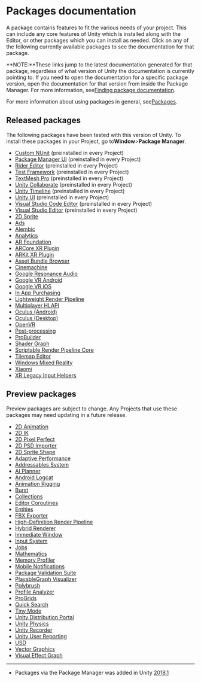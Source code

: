 # Packages documentation

A package contains features to fit the various needs of your project. This can include any core features of Unity which is installed along with the Editor, or other packages which you can install as needed. Click on any of the following currently available packages to see the documentation for that package.

**NOTE:**These links jump to the latest documentation generated for that package, regardless of what version of Unity the documentation is currently pointing to. If you need to open the documentation for a specific package version, open the documentation for that version from inside the Package Manager. For more information, see[Finding package documentation](https://docs.unity3d.com/2019.2/Documentation/Manual/upm-docs.html).

For more information about using packages in general, see[Packages](https://docs.unity3d.com/2019.2/Documentation/Manual/Packages.html).

## Released packages

The following packages have been tested with this version of Unity. To install these packages in your Project, go to**Window**&gt;**Package Manager**.

* [Custom NUnit](https://docs.unity3d.com/Packages/com.unity.test-framework@latest/index.html)
  \(preinstalled in every Project\)
* [Package Manager UI](https://docs.unity3d.com/Packages/com.unity.package-manager-ui@latest/index.html)
  \(preinstalled in every Project\)
* [Rider Editor](https://docs.unity3d.com/Packages/com.unity.ide.rider@latest/index.html)
  \(preinstalled in every Project\)
* [Test Framework](https://docs.unity3d.com/Packages/com.unity.collab-proxy@latest/index.html)
  \(preinstalled in every Project\)
* [TextMesh Pro](https://docs.unity3d.com/Packages/com.unity.textmeshpro@latest/index.html)
  \(preinstalled in every Project\)
* [Unity Collaborate](https://docs.unity3d.com/Packages/com.unity.collab-proxy@latest/index.html)
  \(preinstalled in every Project\)
* [Unity Timeline](https://docs.unity3d.com/Packages/com.unity.timeline@latest/index.html)
  \(preinstalled in every Project\)
* [Unity UI](https://docs.unity3d.com/Packages/com.unity.ugui@latest/index.html)
  \(preinstalled in every Project\)
* [Visual Studio Code Editor](https://docs.unity3d.com/Packages/com.unity.ide.vscode@latest/index.html)
  \(preinstalled in every Project\)
* [Visual Studio Editor](https://docs.unity3d.com/Packages/com.unity.ide.visualstudio@latest/index.html)
  \(preinstalled in every Project\)
* [2D Sprite](https://docs.unity3d.com/Packages/com.unity.2d.sprite@latest/index.html)
* [Ads](https://docs.unity3d.com/Packages/com.unity.ads@latest/index.html)
* [Alembic](https://docs.unity3d.com/Packages/com.unity.formats.alembic@latest/index.html)
* [Analytics](https://docs.unity3d.com/Packages/com.unity.analytics@latest/index.html)
* [AR Foundation](https://docs.unity3d.com/Packages/com.unity.xr.arfoundation@latest/index.html?preview=1)
* [ARCore XR Plugin](https://docs.unity3d.com/Packages/com.unity.xr.arcore@latest/index.html?preview=1)
* [ARKit XR Plugin](https://docs.unity3d.com/Packages/com.unity.xr.arkit@latest/index.html?preview=1)
* [Asset Bundle Browser](https://docs.unity3d.com/Packages/com.unity.assetbundlebrowser@latest/index.html)
* [Cinemachine](https://docs.unity3d.com/Packages/com.unity.cinemachine@latest/index.html)
* [Google Resonance Audio](https://docs.unity3d.com/Packages/com.unity.google.resonance.audio@latest/index.html)
* [Google VR Android](https://docs.unity3d.com/Packages/com.unity.xr.googlevr.android@latest/index.html)
* [Google VR iOS](https://docs.unity3d.com/Packages/com.unity.xr.googlevr.ios@latest/index.html)
* [In App Purchasing](https://docs.unity3d.com/Packages/com.unity.purchasing@latest/index.html)
* [Lightweight Render Pipeline](https://docs.unity3d.com/Packages/com.unity.render-pipelines.lightweight@latest/index.html?preview=1)
* [Multiplayer HLAPI](https://docs.unity3d.com/Packages/com.unity.multiplayer-hlapi@latest/index.html)
* [Oculus \(Android\)](https://docs.unity3d.com/Packages/com.unity.xr.oculus.android@latest/index.html)
* [Oculus \(Desktop\)](https://docs.unity3d.com/Packages/com.unity.xr.oculus.standalone@latest/index.html)
* [OpenVR](https://docs.unity3d.com/Packages/com.unity.xr.openvr.standalone@latest/index.html)
* [Post-processing](https://docs.unity3d.com/Packages/com.unity.postprocessing@latest/index.html)
* [ProBuilder](https://docs.unity3d.com/Packages/com.unity.probuilder@latest/index.html)
* [Shader Graph](https://docs.unity3d.com/Packages/com.unity.shadergraph@latest/index.html?preview=1)
* [Scriptable Render Pipeline Core](https://docs.unity3d.com/Packages/com.unity.render-pipelines.core@latest/index.html?preview=1)
* [Tilemap Editor](https://docs.unity3d.com/Packages/com.unity.2d.tilemap@latest/index.html)
* [Windows Mixed Reality](https://docs.unity3d.com/Packages/com.unity.xr.windowsmr.metro@latest/index.html)
* [Xiaomi](https://docs.unity3d.com/Packages/com.unity.xiaomi@latest/index.html)
* [XR Legacy Input Helpers](https://docs.unity3d.com/Packages/com.unity.xr.legacyinputhelpers@latest/index.html)

## Preview packages

Preview packages are subject to change. Any Projects that use these packages may need updating in a future release.

* [2D Animation](https://docs.unity3d.com/Packages/com.unity.2d.animation@latest/index.html?preview=1)
* [2D IK](https://docs.unity3d.com/Packages/com.unity.2d.ik@latest/index.html?preview=1)
* [2D Pixel Perfect](https://docs.unity3d.com/Packages/com.unity.2d.pixel-perfect@latest/index.html?preview=1)
* [2D PSD Importer](https://docs.unity3d.com/Packages/com.unity.2d.psdimporter@latest/index.html?preview=1)
* [2D Sprite Shape](https://docs.unity3d.com/Packages/com.unity.2d.spriteshape@latest/index.html?preview=1)
* [Adaptive Performance](https://docs.unity3d.com/Packages/com.unity.mobile.adaptiveperformance@latest/index.html)
* [Addressables System](https://docs.unity3d.com/Packages/com.unity.addressables@latest/index.html?preview=1)
* [AI Planner](https://docs.unity3d.com/Packages/com.unity.ai.planner@latest/index.html?preview=1)
* [Android Logcat](https://docs.unity3d.com/Packages/com.unity.mobile.android-logcat@latest/index.html)
* [Animation Rigging](https://docs.unity3d.com/Packages/com.unity.animation.rigging@latest/index.html)
* [Burst](https://docs.unity3d.com/Packages/com.unity.burst@latest/index.html?preview=1)
* [Collections](https://docs.unity3d.com/Packages/com.unity.collections@latest/index.html?preview=1)
* [Editor Coroutines](https://docs.unity3d.com/Packages/com.unity.editorcoroutines@latest/index.html?preview=1)
* [Entities](https://docs.unity3d.com/Packages/com.unity.entities@latest/index.html?preview=1)
* [FBX Exporter](https://docs.unity3d.com/Packages/com.unity.formats.fbx@latest/index.html?preview=1)
* [High-Definition Render Pipeline](https://docs.unity3d.com/Packages/com.unity.render-pipelines.high-definition@latest/index.html?preview=1)
* [Hybrid Renderer](https://docs.unity3d.com/Packages/com.unity.rendering.hybrid@latest/index.html?preview=1)
* [Immediate Window](https://docs.unity3d.com/Packages/com.unity.immediate-window@latest/index.html?preview=1)
* [Input System](https://docs.unity3d.com/Packages/com.unity.inputsystem@latest/index.html?preview=1)
* [Jobs](https://docs.unity3d.com/Packages/com.unity.jobs@latest/index.html?preview=1)
* [Mathematics](https://docs.unity3d.com/Packages/com.unity.mathematics@latest/index.html?preview=1)
* [Memory Profiler](https://docs.unity3d.com/Packages/com.unity.memoryprofiler@latest/index.html?preview=1)
* [Mobile Notifications](https://docs.unity3d.com/Packages/com.unity.mobile.notifications@latest/index.html?preview=1)
* [Package Validation Suite](https://docs.unity3d.com/Packages/com.unity.package-validation-suite@latest/index.html?preview=1)
* [PlayableGraph Visualizer](https://docs.unity3d.com/Packages/com.unity.playablegraph-visualizer@latest/index.html?preview=1)
* [Polybrush](https://docs.unity3d.com/Packages/com.unity.polybrush@latest/index.html)
* [Profile Analyzer](https://docs.unity3d.com/Packages/com.unity.performance.profile-analyzer@latest/index.html?preview=1)
* [ProGrids](https://docs.unity3d.com/Packages/com.unity.progrids@latest/index.html?preview=1)
* [Quick Search](https://docs.unity3d.com/Packages/com.unity.quicksearch@latest/index.html)
* [Tiny Mode](https://docs.unity3d.com/Packages/com.unity.tiny@latest/index.html?preview=1)
* [Unity Distribution Portal](https://docs.unity3d.com/Packages/com.unity.purchasing.udp@latest/index.html)
* [Unity Physics](https://docs.unity3d.com/Packages/com.unity.physics@latest/index.html)
* [Unity Recorder](https://docs.unity3d.com/Packages/com.unity.recorder@latest/index.html?preview=1)
* [Unity User Reporting](https://docs.unity3d.com/Packages/com.unity.cloud.userreporting@latest/index.html?preview=1)
* [USD](https://docs.unity3d.com/Packages/com.unity.formats.usd@latest/index.html?preview=1)
* [Vector Graphics](https://docs.unity3d.com/Packages/com.unity.vectorgraphics@latest/index.html?preview=1)
* [Visual Effect Graph](https://docs.unity3d.com/Packages/com.unity.visualeffectgraph@latest/index.html?preview=1)

---

* Packages via the Package Manager was added in Unity
  [2018.1](https://docs.unity3d.com/2018.1/Documentation/Manual/30_search.html?q=newin20181)



